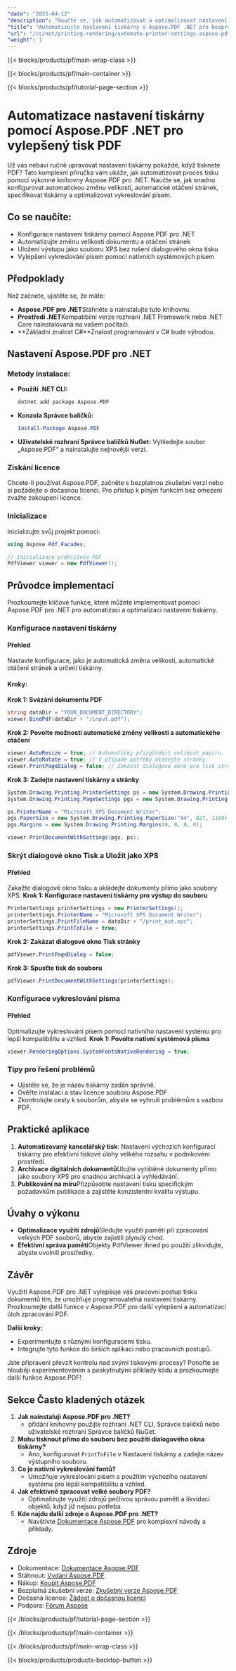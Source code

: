 ```yaml
---
"date": "2025-04-12"
"description": "Naučte se, jak automatizovat a optimalizovat nastavení tiskárny pomocí Aspose.PDF pro .NET. Nakonfigurujte automatickou změnu velikosti, automatické otáčení a ukládání jako soubory XPS."
"title": "Automatizujte nastavení tiskárny s Aspose.PDF .NET pro bezproblémový tisk PDF"
"url": "/cs/net/printing-rendering/automate-printer-settings-aspose-pdf-net/"
"weight": 1
---
```


{{< blocks/products/pf/main-wrap-class >}}

{{< blocks/products/pf/main-container >}}

{{< blocks/products/pf/tutorial-page-section >}}


# Automatizace nastavení tiskárny pomocí Aspose.PDF .NET pro vylepšený tisk PDF

Už vás nebaví ručně upravovat nastavení tiskárny pokaždé, když tisknete PDF? Tato komplexní příručka vám ukáže, jak automatizovat proces tisku pomocí výkonné knihovny Aspose.PDF pro .NET. Naučte se, jak snadno konfigurovat automatickou změnu velikosti, automatické otáčení stránek, specifikovat tiskárny a optimalizovat vykreslování písem.

## Co se naučíte:
- Konfigurace nastavení tiskárny pomocí Aspose.PDF pro .NET
- Automatizujte změnu velikosti dokumentu a otáčení stránek
- Uložení výstupu jako souboru XPS bez rušení dialogového okna tisku
- Vylepšení vykreslování písem pomocí nativních systémových písem

## Předpoklady

Než začnete, ujistěte se, že máte:
- **Aspose.PDF pro .NET**Stáhněte a nainstalujte tuto knihovnu.
- **Prostředí .NET**Kompatibilní verze rozhraní .NET Framework nebo .NET Core nainstalovaná na vašem počítači.
- **Základní znalost C#**Znalost programování v C# bude výhodou.

## Nastavení Aspose.PDF pro .NET

### Metody instalace:
- **Použití .NET CLI:**
  ```bash
  dotnet add package Aspose.PDF
  ```
- **Konzola Správce balíčků:**
  ```powershell
  Install-Package Aspose.PDF
  ```
- **Uživatelské rozhraní Správce balíčků NuGet:** Vyhledejte soubor „Aspose.PDF“ a nainstalujte nejnovější verzi.

### Získání licence
Chcete-li používat Aspose.PDF, začněte s bezplatnou zkušební verzí nebo si požádejte o dočasnou licenci. Pro přístup k plným funkcím bez omezení zvažte zakoupení licence.

### Inicializace
Inicializujte svůj projekt pomocí:
```csharp
using Aspose.Pdf.Facades;

// Inicializace prohlížeče PDF
PdfViewer viewer = new PdfViewer();
```

## Průvodce implementací

Prozkoumejte klíčové funkce, které můžete implementovat pomocí Aspose.PDF pro .NET pro automatizaci a optimalizaci nastavení tiskárny.

### Konfigurace nastavení tiskárny
#### Přehled
Nastavte konfigurace, jako je automatická změna velikosti, automatické otáčení stránek a určení tiskárny.

#### Kroky:
**Krok 1: Svázání dokumentu PDF**
```csharp
string dataDir = "YOUR_DOCUMENT_DIRECTORY";
viewer.BindPdf(dataDir + "/input.pdf");
```
**Krok 2: Povolte možnosti automatické změny velikosti a automatického otáčení**
```csharp
viewer.AutoResize = true; // Automaticky přizpůsobit velikost papíru.
viewer.AutoRotate = true; // V případě potřeby otáčejte stránky.
viewer.PrintPageDialog = false; // Zakázat dialogové okno pro tisk stránky.
```
**Krok 3: Zadejte nastavení tiskárny a stránky**
```csharp
System.Drawing.Printing.PrinterSettings ps = new System.Drawing.Printing.PrinterSettings();
System.Drawing.Printing.PageSettings pgs = new System.Drawing.Printing.PageSettings();

ps.PrinterName = "Microsoft XPS Document Writer";
pgs.PaperSize = new System.Drawing.Printing.PaperSize("A4", 827, 1169);
pgs.Margins = new System.Drawing.Printing.Margins(0, 0, 0, 0);

viewer.PrintDocumentWithSettings(pgs, ps);
```
### Skrýt dialogové okno Tisk a Uložit jako XPS
#### Přehled
Zakažte dialogové okno tisku a ukládejte dokumenty přímo jako soubory XPS.
**Krok 1: Konfigurace nastavení tiskárny pro výstup do souboru**
```csharp
PrinterSettings printerSettings = new PrinterSettings();
printerSettings.PrinterName = "Microsoft XPS Document Writer";
printerSettings.PrintFileName = dataDir + "/print_out.xps";
printerSettings.PrintToFile = true;
```
**Krok 2: Zakázat dialogové okno Tisk stránky**
```csharp
pdfViewer.PrintPageDialog = false;
```
**Krok 3: Spusťte tisk do souboru**
```csharp
pdfViewer.PrintDocumentWithSettings(printerSettings);
```
### Konfigurace vykreslování písma
#### Přehled
Optimalizujte vykreslování písem pomocí nativního nastavení systému pro lepší kompatibilitu a vzhled.
**Krok 1: Povolte nativní systémová písma**
```csharp
viewer.RenderingOptions.SystemFontsNativeRendering = true;
```
### Tipy pro řešení problémů
- Ujistěte se, že je název tiskárny zadán správně.
- Ověřte instalaci a stav licence souboru Aspose.PDF.
- Zkontrolujte cesty k souborům, abyste se vyhnuli problémům s vazbou PDF.

## Praktické aplikace
1. **Automatizovaný kancelářský tisk**: Nastavení výchozích konfigurací tiskárny pro efektivní tiskové úlohy velkého rozsahu v podnikovém prostředí.
2. **Archivace digitálních dokumentů**Uložte vytištěné dokumenty přímo jako soubory XPS pro snadnou archivaci a vyhledávání.
3. **Publikování na míru**Přizpůsobte nastavení tisku specifickým požadavkům publikace a zajistěte konzistentní kvalitu výstupu.

## Úvahy o výkonu
- **Optimalizace využití zdrojů**Sledujte využití paměti při zpracování velkých PDF souborů, abyste zajistili plynulý chod.
- **Efektivní správa paměti**Objekty PdfViewer ihned po použití zlikvidujte, abyste uvolnili prostředky.

## Závěr
Využití Aspose.PDF pro .NET vylepšuje váš pracovní postup tisku dokumentů tím, že umožňuje programovatelná nastavení tiskárny. Prozkoumejte další funkce v Aspose.PDF pro další vylepšení a automatizaci úloh zpracování PDF.

**Další kroky:**
- Experimentujte s různými konfiguracemi tisku.
- Integrujte tyto funkce do širších aplikací nebo pracovních postupů.

Jste připraveni převzít kontrolu nad svými tiskovými procesy? Ponořte se hlouběji experimentováním s poskytnutými příklady kódu a prozkoumejte další funkce Aspose.PDF!

## Sekce Často kladených otázek
1. **Jak nainstaluji Aspose.PDF pro .NET?**
   - přidání knihovny použijte rozhraní .NET CLI, Správce balíčků nebo uživatelské rozhraní Správce balíčků NuGet.
2. **Mohu tisknout přímo do souboru bez použití dialogového okna tiskárny?**
   - Ano, konfigurovat `PrintToFile` v Nastavení tiskárny a zadejte název výstupního souboru.
3. **Co je nativní vykreslování fontů?**
   - Umožňuje vykreslování písem s použitím výchozího nastavení systému pro lepší kompatibilitu a vzhled.
4. **Jak efektivně zpracovat velké soubory PDF?**
   - Optimalizujte využití zdrojů pečlivou správou paměti a likvidací objektů, když již nejsou potřeba.
5. **Kde najdu další zdroje o Aspose.PDF pro .NET?**
   - Navštivte [Dokumentace Aspose.PDF](https://reference.aspose.com/pdf/net/) pro komplexní návody a příklady.

## Zdroje
- Dokumentace: [Dokumentace Aspose.PDF](https://reference.aspose.com/pdf/net/)
- Stáhnout: [Vydání Aspose.PDF](https://releases.aspose.com/pdf/net/)
- Nákup: [Koupit Aspose.PDF](https://purchase.aspose.com/buy)
- Bezplatná zkušební verze: [Zkušební verze Aspose.PDF](https://releases.aspose.com/pdf/net/)
- Dočasná licence: [Žádost o dočasnou licenci](https://purchase.aspose.com/temporary-license/)
- Podpora: [Fórum Aspose](https://forum.aspose.com/c/pdf/10)

{{< /blocks/products/pf/tutorial-page-section >}}

{{< /blocks/products/pf/main-container >}}

{{< /blocks/products/pf/main-wrap-class >}}

{{< blocks/products/products-backtop-button >}}